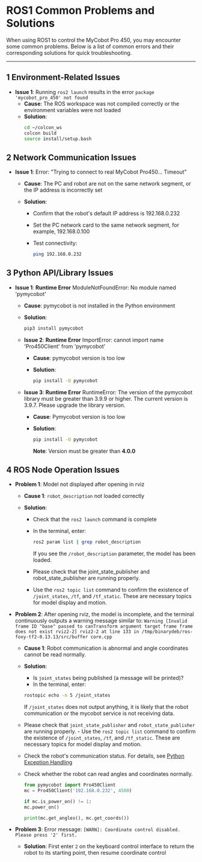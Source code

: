 # ROS1 Common Problems and Solutions

When using ROS1 to control the MyCobot Pro 450, you may encounter some common problems. Below is a list of common errors and their corresponding solutions for quick troubleshooting.

---

## 1 Environment-Related Issues

- **Issue 1**: Running `ros2 launch` results in the error `package 'mycobot_pro_450' not found`
  - **Cause**: The ROS workspace was not compiled correctly or the environment variables were not loaded
  - **Solution**:
    ```bash
    cd ~/colcon_ws
    colcon build
    source install/setup.bash
    ```

## 2 Network Communication Issues

- **Issue 1**: Error: "Trying to connect to real MyCobot Pro450... Timeout"

  - **Cause**: The PC and robot are not on the same network segment, or the IP address is incorrectly set

  - **Solution**:

    - Confirm that the robot's default IP address is 192.168.0.232

    - Set the PC network card to the same network segment, for example, 192.168.0.100

    - Test connectivity:

      ```bash
      ping 192.168.0.232
      ```

## 3 Python API/Library Issues

- **Issue 1**: **Runtime Error** ModuleNotFoundError: No module named 'pymycobot'

  - **Cause**: pymycobot is not installed in the Python environment

  - **Solution**:

    ```bash
    pip3 install pymycobot
    ```

  - **Issue 2**: **Runtime Error** ImportError: cannot import name 'Pro450Client' from 'pymycobot'

    - **Cause**: pymycobot version is too low

    - **Solution**:

      ```bash
      pip install -U pymycobot
      ```

  - **Issue 3**: **Runtime Error** RuntimeError: The version of the pymycobot library must be greater than 3.9.9 or higher. The current version is 3.9.7. Please upgrade the library version.

    - **Cause**: Pymycobot version is too low

    - **Solution**:

      ```bash
      pip install -U pymycobot
      ```

      **Note**: Version must be greater than **4.0.0**

## 4 ROS Node Operation Issues

- **Problem 1**: Model not displayed after opening in rviz

  - **Cause 1**: `robot_description` not loaded correctly

  - **Solution**:
    - Check that the `ros2 launch` command is complete
    - In the terminal, enter:

      ```bash
      ros2 param list | grep robot_description
      ```
      If you see the `/robot_description` parameter, the model has been loaded.

    - Please check that the joint_state_publisher and robot_state_publisher are running properly.
    - Use the `ros2 topic list` command to confirm the existence of `/joint_states`, `/tf`, and `/tf_static`. These are necessary topics for model display and motion.

- **Problem 2**: After opening rviz, the model is incomplete, and the terminal continuously outputs a warning message similar to: `Warning [Invalid frame ID "base" passed to canTransform argument target frame frame does not exist rviz2-2] rviz2-2 at line 133 in /tmp/binarydeb/ros-foxy-tf2-0.13.13/src/buffer core.cpp`

  - **Cause 1**: Robot communication is abnormal and angle coordinates cannot be read normally.

  - **Solution**:
    - Is `joint_states` being published (a message will be printed)?
    - In the terminal, enter:

    ```bash
    rostopic echo -n 5 /joint_states
    ```
    If `/joint_states` does not output anything, it is likely that the robot communication or the mycobot service is not receiving data.

  - Please check that `joint_state_publisher` and `robot_state_publisher` are running properly. - Use the `ros2 topic list` command to confirm the existence of `/joint_states`, `/tf`, and `/tf_static`. These are necessary topics for model display and motion.

  - Check the robot's communication status. For details, see [Python Exception Handling](../6.1-python/7_exception_description.md)
  - Check whether the robot can read angles and coordinates normally.

    ```python
    from pymycobot import Pro450Client
    mc = Pro450Client('192.168.0.232', 4500)

    if mc.is_power_on() != 1:
    mc.power_on()

    print(mc.get_angles(), mc.get_coords())
    ```

- **Problem 3**: Error message: `[WARN]: Coordinate control disabled. Please press '2' first.`

  - **Solution**: First enter `2` on the keyboard control interface to return the robot to its starting point, then resume coordinate control